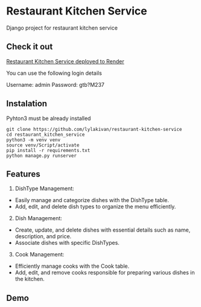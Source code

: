 # Restaurant Kitchen Service

Django project for restaurant kitchen service

## Check it out

[Restaurant Kitchen Service deployed to Render](https://restaurant-mate-8on4.onrender.com)

You can use the following login details

Username: admin
Password: gtb?M237

## Instalation

Pyhton3 must be already installed
```shell
git clone https://github.com/lylakivan/restaurant-kitchen-service
cd restaurant_kitchen_service
python3 -m venv venv
source venv/Script/activate
pip install -r requirements.txt
python manage.py runserver
```

## Features
1. DishType Management:
* Easily manage and categorize dishes with the DishType table.
* Add, edit, and delete dish types to organize the menu efficiently.

2. Dish Management:
* Create, update, and delete dishes with essential details such as name, description, and price.
* Associate dishes with specific DishTypes.

3. Cook Management:
* Efficiently manage cooks with the Cook table.
* Add, edit, and remove cooks responsible for preparing various dishes in the kitchen.

## Demo

